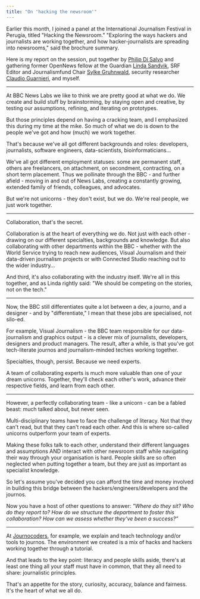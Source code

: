 ```yaml
---
title: "On 'hacking the newsroom'"
---
```

Earlier this month, I joined a panel at the International Journalism Festival in Perugia, titled "Hacking the Newsroom." "Exploring the ways hackers and journalists are working together, and how hacker-journalists are spreading into newsrooms," said the brochure summary.

Here is my report on the session, put together by [Philip Di Salvo](https://twitter.com/philipdisalvo) and gathering former OpenNews fellow at the Guardian [Linda Sandvik](https://twitter.com/hyper_linda), SRF Editor and Journalismfund Chair [Sylke Gruhnwald](https://twitter.com/SylkeGruhnwald), security researcher [Claudio Guarnieri](https://twitter.com/botherder), and myself.

---

At BBC News Labs we like to think we are pretty good at what we do. We create and build stuff by brainstorming, by staying open and creative, by testing our assumptions, refining, and iterating on prototypes.

But those principles depend on having a cracking team, and I emphasized this during my time at the mike.  So much of what we do is down to the people we've got and how (much) we work together.

That's because we've all got different backgrounds and roles: developers, journalists, software engineers, data-scientists, bioinformaticians…

We've all got different employment statuses: some are permanent staff, others are freelancers, on attachment, on secondment, contracting, on a short term placement.  Thus we pollinate through the BBC - and further afield - moving in and out of News Labs, creating a constantly growing, extended family of friends, colleagues, and advocates.

But we're not unicorns - they don't exist, but we do. We're real people, we just work together.

---

Collaboration, that's the secret.

Collaboration is at the heart of everything we do. Not just with each other - drawing on our different specialties, backgrounds and knowledge.  But also collaborating with other departments within the BBC - whether with the World Service trying to reach new audiences, Visual Journalism and their data-driven journalism projects or with Connected Studio reaching out to the wider industry…

And third, it's also collaborating with the industry itself. We're all in this together, and as Linda rightly said: "We should be competing on the stories, not on the tech."

---

Now, the BBC still differentiates quite a lot between a dev, a journo, and a designer - and by "differentiate," I mean that these jobs are specialised, not silo-ed.

For example, Visual Journalism - the BBC team responsible for our data-journalism and graphics output - is a clever mix of journalists, developers, designers and product managers. The result, after a while, is that you've got tech-literate journos and journalism-minded techies working together.

Specialties, though, persist. Because we need experts.

A team of collaborating experts is much more valuable than one of your dream unicorns. Together, they'll check each other's work, advance their respective fields, and learn from each other.

---

However, a perfectly collaborating team - like a unicorn - can be a fabled beast: much talked about, but never seen.

Multi-disciplinary teams have to face the challenge of literacy. Not that they can't read, but that they can't read each other. And this is where so-called unicorns outperform your team of experts.

Making these folks talk to each other, understand their different languages and assumptions AND interact with other newsroom staff while navigating their way through your organisation is hard. People skills are so often neglected when putting together a team, but they are just as important as specialist knowledge.

So let's assume you've decided you can afford the time and money involved in building this bridge between the hackers/engineers/developers and the journos.

Now you have a host of other questions to answer: *"Where do they sit? Who do they report to? How do we structure the department to foster this collaboration? How can we assess whether they've been a success?”*

---

At [Journocoders](http://journocoders.com), for example, we explain and teach technology and/or tools to journos. The environment we created is a mix of hacks and hackers working together through a tutorial.

And that leads to the key point: literacy and people skills aside, there's at least one thing all your staff must have in common, that they all need to share: journalistic principles.

That's an appetite for the story, curiosity,  accuracy, balance and fairness. It's the heart of what we all do.
